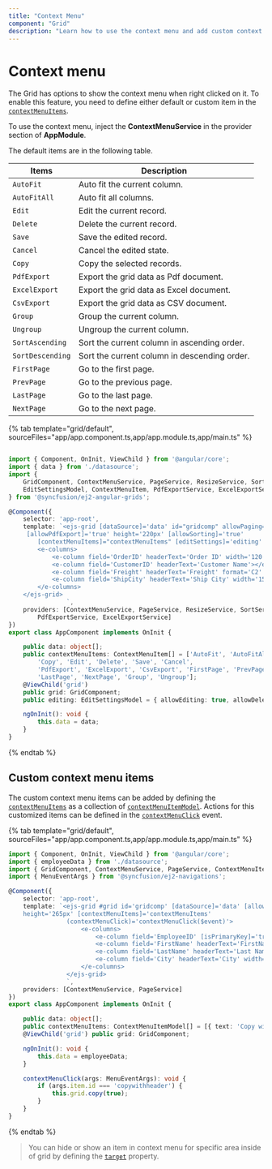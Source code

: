 ```yaml
---
title: "Context Menu"
component: "Grid"
description: "Learn how to use the context menu and add custom context menu items in the Essential JS 2 DataGrid control."
---
```


# Context menu

The Grid has options to show the context menu when right clicked on it. To enable this feature,
you need to define either default or custom item in the
[`contextMenuItems`](../api/grid/#contextmenuitems).

To use the context menu, inject the **ContextMenuService** in the provider section of **AppModule**.

The default items are in the following table.

Items| Description
----|----
`AutoFit`|  Auto fit the current column.
`AutoFitAll` | Auto fit all columns.
`Edit`|  Edit the current record.
`Delete` | Delete the current record.
`Save` | Save the edited record.
`Cancel` | Cancel the edited state.
`Copy` | Copy the selected records.
`PdfExport` | Export the grid data as Pdf document.
`ExcelExport` | Export the grid data as Excel document.
`CsvExport` | Export the grid data as CSV document.
`Group` | Group the current column.
`Ungroup` | Ungroup the current column.
`SortAscending` | Sort the current column in ascending order.
`SortDescending` | Sort the current column in descending order.
`FirstPage` | Go to the first page.
`PrevPage` | Go to the previous page.
`LastPage` | Go to the last page.
`NextPage` | Go to the next page.

{% tab template="grid/default", sourceFiles="app/app.component.ts,app/app.module.ts,app/main.ts" %}

```typescript

import { Component, OnInit, ViewChild } from '@angular/core';
import { data } from './datasource';
import {
    GridComponent, ContextMenuService, PageService, ResizeService, SortService, GroupService, EditService,
    EditSettingsModel, ContextMenuItem, PdfExportService, ExcelExportService
} from '@syncfusion/ej2-angular-grids';

@Component({
    selector: 'app-root',
    template: `<ejs-grid [dataSource]='data' id="gridcomp" allowPaging='true' [allowExcelExport]='true'
     [allowPdfExport]='true' height='220px' [allowSorting]='true'
        [contextMenuItems]="contextMenuItems" [editSettings]='editing' [allowGrouping]='true'>
        <e-columns>
            <e-column field='OrderID' headerText='Order ID' width='120' textAlign="Right" isPrimaryKey='true'></e-column>
            <e-column field='CustomerID' headerText='Customer Name'></e-column>
            <e-column field='Freight' headerText='Freight' format='C2' textAlign="Right" editType='numericedit'></e-column>
            <e-column field='ShipCity' headerText='Ship City' width='150'></e-column>
        </e-columns>
    </ejs-grid>
                `,
    providers: [ContextMenuService, PageService, ResizeService, SortService, GroupService, EditService,
        PdfExportService, ExcelExportService]
})
export class AppComponent implements OnInit {

    public data: object[];
    public contextMenuItems: ContextMenuItem[] = ['AutoFit', 'AutoFitAll', 'SortAscending', 'SortDescending',
        'Copy', 'Edit', 'Delete', 'Save', 'Cancel',
        'PdfExport', 'ExcelExport', 'CsvExport', 'FirstPage', 'PrevPage',
        'LastPage', 'NextPage', 'Group', 'Ungroup'];
    @ViewChild('grid')
    public grid: GridComponent;
    public editing: EditSettingsModel = { allowEditing: true, allowDeleting: true };

    ngOnInit(): void {
        this.data = data;
    }
}

```

{% endtab %}

## Custom context menu items

The custom context menu items can be added by defining the
[`contextMenuItems`](../api/grid/#contextmenuitems) as a collection of
[`contextMenuItemModel`](../api/grid/contextMenuItemModel).
Actions for this customized items can be defined in the
[`contextMenuClick`](../api/grid/#contextmenuclick) event.

{% tab template="grid/default", sourceFiles="app/app.component.ts,app/app.module.ts,app/main.ts" %}

```typescript
import { Component, OnInit, ViewChild } from '@angular/core';
import { employeeData } from './datasource';
import { GridComponent, ContextMenuService, PageService, ContextMenuItemModel } from '@syncfusion/ej2-angular-grids';
import { MenuEventArgs } from '@syncfusion/ej2-navigations';

@Component({
    selector: 'app-root',
    template: `<ejs-grid #grid id='gridcomp' [dataSource]='data' [allowSelection]='true' [allowPaging]='true'
    height='265px' [contextMenuItems]='contextMenuItems'
                (contextMenuClick)='contextMenuClick($event)'>
                    <e-columns>
                        <e-column field='EmployeeID' [isPrimaryKey]='true' headerText='Employee ID' textAlign='Right' width=120></e-column>
                        <e-column field='FirstName' headerText='FirstName' width=150></e-column>
                        <e-column field='LastName' headerText='Last Name' width=150></e-column>
                        <e-column field='City' headerText='City' width=150></e-column>
                    </e-columns>
                </ejs-grid>
                `,
    providers: [ContextMenuService, PageService]
})
export class AppComponent implements OnInit {

    public data: object[];
    public contextMenuItems: ContextMenuItemModel[] = [{ text: 'Copy with headers', target: '.e-content', id: 'copywithheader' }];
    @ViewChild('grid') public grid: GridComponent;

    ngOnInit(): void {
        this.data = employeeData;
    }

    contextMenuClick(args: MenuEventArgs): void {
        if (args.item.id === 'copywithheader') {
            this.grid.copy(true);
        }
    }
}

```

{% endtab %}

> You can hide or show an item in context menu for specific area inside of grid by defining the
[`target`](../api/grid/contextMenuItemModel/#target) property.
